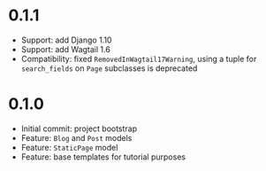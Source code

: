 # 0.1.1

* Support: add Django 1.10
* Support: add Wagtail 1.6
* Compatibility: fixed ``RemovedInWagtail17Warning``, using a tuple for
  ``search_fields`` on ``Page`` subclasses is deprecated

# 0.1.0

* Initial commit: project bootstrap
* Feature: ``Blog`` and ``Post`` models
* Feature: ``StaticPage`` model
* Feature: base templates for tutorial purposes
